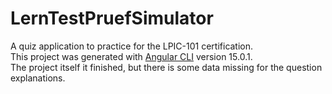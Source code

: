 # LernTestPruefSimulator

A quiz application to practice for the LPIC-101 certification. <br>
This project was generated with [Angular CLI](https://github.com/angular/angular-cli) version 15.0.1.
<br>
The project itself it finished, but there is some data missing for the question explanations.

